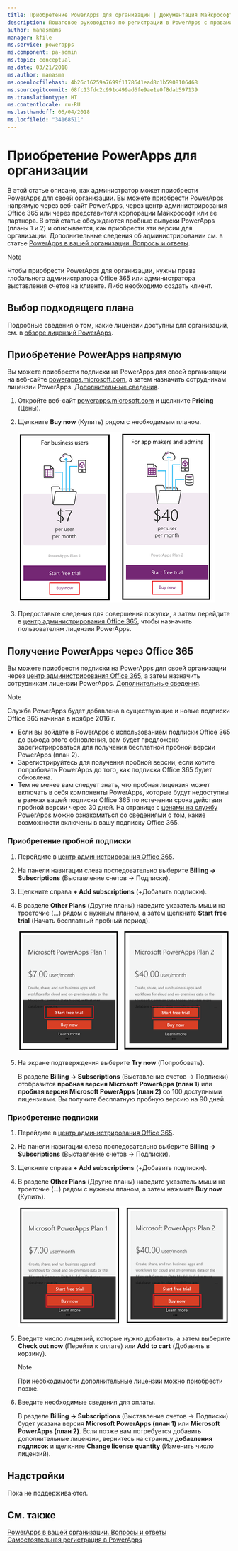 ```yaml
---
title: Приобретение PowerApps для организации | Документация Майкрософт
description: Пошаговое руководство по регистрации в PowerApps с правами администратора.
author: manasmams
manager: kfile
ms.service: powerapps
ms.component: pa-admin
ms.topic: conceptual
ms.date: 03/21/2018
ms.author: manasma
ms.openlocfilehash: 4b26c16259a7699f1178641ead8c1b5908106468
ms.sourcegitcommit: 68fc13fdc2c991c499ad6fe9ae1e0f8dab597139
ms.translationtype: HT
ms.contentlocale: ru-RU
ms.lasthandoff: 06/04/2018
ms.locfileid: "34168511"
---
```

# <a name="purchase-powerapps-for-your-organization"></a>Приобретение PowerApps для организации
В этой статье описано, как администратор может приобрести PowerApps для своей организации. Вы можете приобрести PowerApps напрямую через веб-сайт PowerApps, через центр администрирования Office 365 или через представителя корпорации Майкрософт или ее партнера. В этой статье обсуждаются пробные выпуски PowerApps (планы 1 и 2) и описывается, как приобрести эти версии для организации. Дополнительные сведения об администрировании см. в статье [PowerApps в вашей организации. Вопросы и ответы](signup-question-and-answer.md).

> [!NOTE]
>   Чтобы приобрести PowerApps для организации, нужны права глобального администратора Office 365 или администратора выставления счетов на клиенте. Либо необходимо создать клиент.

## <a name="choosing-the-right-plan"></a>Выбор подходящего плана
Подробные сведения о том, какие лицензии доступны для организаций, см. в [обзоре лицензий PowerApps](pricing-billing-skus.md).

## <a name="purchase-powerapps-directly"></a>Приобретение PowerApps напрямую
Вы можете приобрести подписки на PowerApps для своей организации на веб-сайте [powerapps.microsoft.com][4], а затем назначить сотрудникам лицензии PowerApps. [Дополнительные сведения][5].

1. Откройте веб-сайт [powerapps.microsoft.com][4] и щелкните **Pricing** (Цены).

2. Щелкните **Buy now** (Купить) рядом с необходимым планом.

    ![](./media/signup-for-powerapps-admin/buy-now.png)

3. Предоставьте сведения для совершения покупки, а затем перейдите в [центр администрирования Office 365][6], чтобы назначить пользователям лицензии PowerApps.

## <a name="get-powerapps-through-office-365"></a>Получение PowerApps через Office 365
Вы можете приобрести подписки на PowerApps для своей организации через [центр администрирования Office 365][6], а затем назначить сотрудникам лицензии PowerApps. [Дополнительные сведения][5].

> [!NOTE]
> Служба PowerApps будет добавлена в существующие и новые подписки Office 365 начиная в ноябре 2016 г.
>
> * Если вы войдете в PowerApps с использованием подписки Office 365 до выхода этого обновления, вам будет предложено зарегистрироваться для получения бесплатной пробной версии PowerApps (план 2).
> * Зарегистрируйтесь для получения пробной версии, если хотите попробовать PowerApps до того, как подписка Office 365 будет обновлена.  
> * Тем не менее вам следует знать, что пробная лицензия может включать в себя компоненты PowerApps, которые будут недоступны в рамках вашей подписки Office 365 по истечении срока действия пробной версии через 30 дней.  На странице с [ценами на службу PowerApps][2] можно ознакомиться со сведениями о том, какие возможности включены в вашу подписку Office 365.


### <a name="purchase-a-subscription-trial"></a>Приобретение пробной подписки
1. Перейдите в [центр администрирования Office 365][6].

2. На панели навигации слева последовательно выберите **Billing -> Subscriptions** (Выставление счетов -> Подписки).

3. Щелкните справа **+ Add subscriptions** (+Добавить подписки).

4. В разделе **Other Plans** (Другие планы) наведите указатель мыши на троеточие (...) рядом с нужным планом, а затем щелкните **Start free trial** (Начать бесплатный пробный период).

    ![](./media/signup-for-powerapps-admin/admin-purchase-trial.png)

5. На экране подтверждения выберите **Try now** (Попробовать).

    В разделе **Billing -> Subscriptions** (Выставление счетов -> Подписки) отобразится **пробная версия Microsoft PowerApps (план 1)** или **пробная версия Microsoft PowerApps (план 2)** со 100 доступными лицензиями. Вы получите бесплатную пробную версию на 90 дней.

### <a name="purchase-a-subscription"></a>Приобретение подписки
1. Перейдите в [центр администрирования Office 365][6].

2. На панели навигации слева последовательно выберите **Billing -> Subscriptions** (Выставление счетов -> Подписки).

3. Щелкните справа **+ Add subscriptions** (+Добавить подписки).

4. В разделе **Other Plans** (Другие планы) наведите указатель мыши на троеточие (...) рядом с нужным планом, а затем нажмите **Buy now** (Купить).

    ![](./media/signup-for-powerapps-admin/admin-purchase-paid.png)

5. Введите число лицензий, которые нужно добавить, а затем выберите **Check out now** (Перейти к оплате) или **Add to cart** (Добавить в корзину).

   > [!NOTE]
   > При необходимости дополнительные лицензии можно приобрести позже.


6. Введите необходимые сведения для оплаты.

    В разделе **Billing -> Subscriptions** (Выставление счетов -> Подписки) будет указана версия **Microsoft PowerApps (план 1)** или **Microsoft PowerApps (план 2)**. Если позже вам потребуется добавить дополнительные лицензии, вернитесь на страницу **добавления подписок** и щелкните **Change license quantity** (Изменить число лицензий).

## <a name="add-ons"></a>Надстройки
Пока не поддерживаются.

## <a name="see-also"></a>См. также
[PowerApps в вашей организации. Вопросы и ответы](signup-question-and-answer.md)  
[Самостоятельная регистрация в PowerApps](../maker/signup-for-powerapps.md)  

<!--Reference links in article-->
[1]: http://go.microsoft.com/fwlink/p/?LinkId=715583
[2]: http://go.microsoft.com/fwlink/p/?LinkId=708209
[4]: https://go.microsoft.com/fwlink/?linkid=832551
[5]: https://support.office.com/article/997596b5-4173-4627-b915-36abac6786dc
[6]: https://portal.office.com/admin/default.aspx
